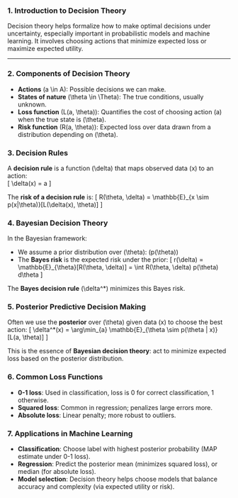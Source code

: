### 1. Introduction to Decision Theory

Decision theory helps formalize how to make optimal decisions under uncertainty, especially important in probabilistic models and machine learning. It involves choosing actions that minimize expected loss or maximize expected utility.

---

### 2. Components of Decision Theory

- **Actions** \(a \in A\): Possible decisions we can make.
- **States of nature** \(\theta \in \Theta\): The true conditions, usually unknown.
- **Loss function** \(L(a, \theta)\): Quantifies the cost of choosing action \(a\) when the true state is \(\theta\).
- **Risk function** \(R(a, \theta)\): Expected loss over data drawn from a distribution depending on \(\theta\).
  

### 3. Decision Rules
A **decision rule** is a function \(\delta\) that maps observed data \(x\) to an action:  
\[
\delta(x) = a
\]

The **risk of a decision rule** is:
\[
R(\theta, \delta) = \mathbb{E}_{x \sim p(x|\theta)}[L(\delta(x), \theta)]
\]


### 4. Bayesian Decision Theory

In the Bayesian framework:
- We assume a prior distribution over \(\theta\): \(p(\theta)\)
- The **Bayes risk** is the expected risk under the prior:
\[
r(\delta) = \mathbb{E}_{\theta}[R(\theta, \delta)] = \int R(\theta, \delta) p(\theta) d\theta
\]

The **Bayes decision rule** \(\delta^*\) minimizes this Bayes risk.


### 5. Posterior Predictive Decision Making
Often we use the **posterior** over \(\theta\) given data \(x\) to choose the best action:
\[
\delta^*(x) = \arg\min_{a} \mathbb{E}_{\theta \sim p(\theta | x)} [L(a, \theta)]
\]

This is the essence of **Bayesian decision theory**: act to minimize expected loss based on the posterior distribution.


### 6. Common Loss Functions

- **0-1 loss**: Used in classification, loss is 0 for correct classification, 1 otherwise.
- **Squared loss**: Common in regression; penalizes large errors more.
- **Absolute loss**: Linear penalty; more robust to outliers.

### 7. Applications in Machine Learning
- **Classification**: Choose label with highest posterior probability (MAP estimate under 0-1 loss).
- **Regression**: Predict the posterior mean (minimizes squared loss), or median (for absolute loss).
- **Model selection**: Decision theory helps choose models that balance accuracy and complexity (via expected utility or risk).

